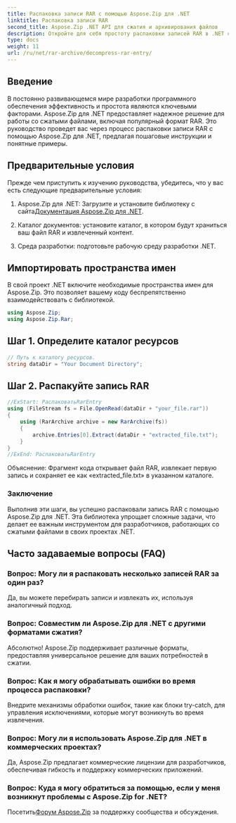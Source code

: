 ```yaml
---
title: Распаковка записи RAR с помощью Aspose.Zip для .NET
linktitle: Распаковка записи RAR
second_title: Aspose.Zip .NET API для сжатия и архивирования файлов
description: Откройте для себя простоту распаковки записей RAR в .NET с помощью Aspose.Zip. Эта мощная библиотека позволяет легко обрабатывать сжатые файлы.
type: docs
weight: 11
url: /ru/net/rar-archive/decompress-rar-entry/
---
```


## Введение

В постоянно развивающемся мире разработки программного обеспечения эффективность и простота являются ключевыми факторами. Aspose.Zip для .NET предоставляет надежное решение для работы со сжатыми файлами, включая популярный формат RAR. Это руководство проведет вас через процесс распаковки записи RAR с помощью Aspose.Zip для .NET, предлагая пошаговые инструкции и понятные примеры.

## Предварительные условия

Прежде чем приступить к изучению руководства, убедитесь, что у вас есть следующие предварительные условия:

1.  Aspose.Zip для .NET: Загрузите и установите библиотеку с сайта[Документация Aspose.Zip для .NET](https://reference.aspose.com/zip/net/).

2. Каталог документов: установите каталог, в котором будут храниться ваш файл RAR и извлеченный контент.

3. Среда разработки: подготовьте рабочую среду разработки .NET.

## Импортировать пространства имен

В свой проект .NET включите необходимые пространства имен для Aspose.Zip. Это позволяет вашему коду беспрепятственно взаимодействовать с библиотекой.

```csharp
using Aspose.Zip;
using Aspose.Zip.Rar;
```

## Шаг 1. Определите каталог ресурсов

```csharp
// Путь к каталогу ресурсов.
string dataDir = "Your Document Directory";
```

## Шаг 2. Распакуйте запись RAR

```csharp
//ExStart: РаспаковатьRarEntry
using (FileStream fs = File.OpenRead(dataDir + "your_file.rar"))
{
    using (RarArchive archive = new RarArchive(fs))
    {
        archive.Entries[0].Extract(dataDir + "extracted_file.txt");
    }
}
//ExEnd: РаспаковатьRarEntry
```

Объяснение: Фрагмент кода открывает файл RAR, извлекает первую запись и сохраняет ее как «extracted_file.txt» в указанном каталоге.

### Заключение

Выполнив эти шаги, вы успешно распаковали запись RAR с помощью Aspose.Zip для .NET. Эта библиотека упрощает сложные задачи, что делает ее важным инструментом для разработчиков, работающих со сжатыми файлами в своих проектах .NET.

## Часто задаваемые вопросы (FAQ)

### Вопрос: Могу ли я распаковать несколько записей RAR за один раз?
Да, вы можете перебирать записи и извлекать их, используя аналогичный подход.

### Вопрос: Совместим ли Aspose.Zip для .NET с другими форматами сжатия?
Абсолютно! Aspose.Zip поддерживает различные форматы, предоставляя универсальное решение для ваших потребностей в сжатии.

### Вопрос: Как я могу обрабатывать ошибки во время процесса распаковки?
Внедрите механизмы обработки ошибок, такие как блоки try-catch, для управления исключениями, которые могут возникнуть во время извлечения.

### Вопрос: Могу ли я использовать Aspose.Zip для .NET в коммерческих проектах?
Да, Aspose.Zip предлагает коммерческие лицензии для разработчиков, обеспечивая гибкость и поддержку коммерческих приложений.

### Вопрос: Куда я могу обратиться за помощью, если у меня возникнут проблемы с Aspose.Zip for .NET?
 Посетить[Форум Aspose.Zip](https://forum.aspose.com/c/zip/37) за поддержку сообщества и обсуждения.